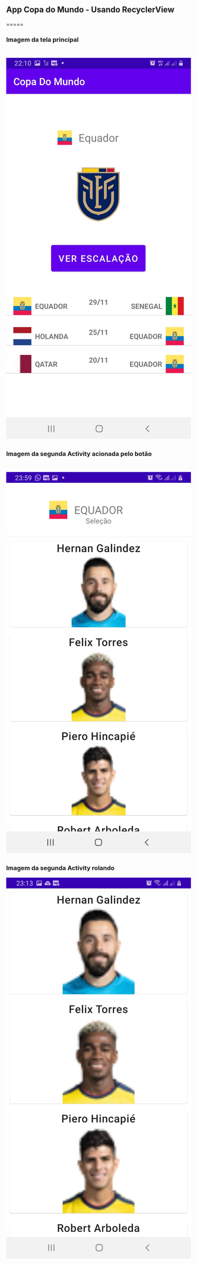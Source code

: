 ## App Copa do Mundo - Usando RecyclerView 
=====
### Imagem da tela principal
![screen](https://github.com/DanMarzo/CopaDoMundo-PM/blob/main/ImgsCopa/CopaMain.jpg)
=====
### Imagem da segunda Activity acionada pelo botão
![screen](https://github.com/DanMarzo/CopaDoMundo-PM/blob/main/ImgsCopa/CopaSecond.jpg)
=====
### Imagem da segunda Activity rolando
![screen](https://github.com/DanMarzo/CopaDoMundo-PM/blob/main/ImgsCopa/CopaTerceiro.jpg)
